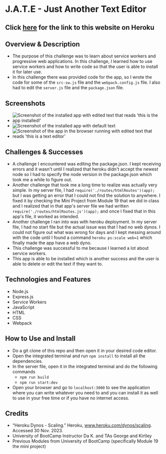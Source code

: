 # J.A.T.E - Just Another Text Editor
## Click [here]( https://pwa-text-editorchal19-3e580cc54b44.herokuapp.com/) for the link to this website on Heroku
## Overview & Description 
- The purpose of this challenge was to learn about service workers and progressive web applications. In this challenge, I learned how to use service workers and how to write code so that the user is able to install it for later use.
- In this challenge there was provided code for the app, so I wrote the code for some of the `src-sw.js` file and the `webpack.config.js` file. I also had to edit the `server.js` file and the `package.json` file.
## Screenshots
- ![Screenshot of the installed app with edited text that reads 'this is the app installed!'](<./readme-images/Screenshot 2023-11-29 at 11.20.22 PM.png>)
- ![Screenshot of the installed app with default text](<./readme-images/Screenshot 2023-11-29 at 11.20.01 PM.png>)
- ![Screenshot of the app in the browser running with edited text that reads 'this is a text editor'](<./readme-images/Screenshot 2023-11-29 at 11.19.50 PM.png>)
## Challenges & Successes
- A challenge I encountered was editing the package.json. I kept receiving errors and it wasn't until I realized that heroku didn't accept the newest node so I had to specify the node version in the package.json which took me a while to figure out.
- Another challenge that took me a long time to realize was actually very simple. In my server file, I had `require('./routes/htmlRoutes')(app);` but I was getting an error that I could not find the solution to anywhere. I fixed it by checking the Mini Project from Module 19 that we did in class and I realized that in that app's server file we had written `require('./routes/htmlRoutes.js')(app);` and once I fixed that in this app's file, it worked as intended.
- Another challenge I ran into was with heroku deployment. In my server file, I had no start file but the actual issue was that I had no web dynos. I could not figure out what was wrong for days and I kept messing around with the code until I found a command `heroku ps:scale web=1` which finally made the app have a web dyno.
- This challenge was successful to me because I learned a lot about service workers.
- This app is able to be installed which is another success and the user is able to delete or edit the text if they want to.
## Technologies and Features
- Node.js
- Express.js
- Service Workers
- JavaScript 
- HTML
- CSS
- Webpack
## How to Use and Install
- Do a git clone of this repo and then open it in your desired code editor.
- Open the integrated terminal and run `npm install` to install all the dependencies.
- In the server file, open it in the integrated terminal and do the following commands
    + `npm run build`
    + `npm run start:dev`
- Open your browser and go to `localhost:3000` to see the application where you can write whatever you need to and you can install it as well to use in your free time or if you have no internet access.
## Credits
- “Heroku Dynos - Scaling.” Heroku, www.heroku.com/dynos/scaling. Accessed 30 Nov. 2023. 
- University of BootCamp Instructor Da K. and TAs George and Kirtley
- Previous Modules from University of BootCamp (specifically Module 19 the mini project) 

